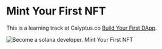 # Mint Your First NFT

This is a learning track at Calyptus.co [Build Your First DApp](https://calyptus.co/lessons/building-a-to-do-list-with-anchor/).

![Become a solana developer. Mint Your First NFT](build-first-dapp.avif)
